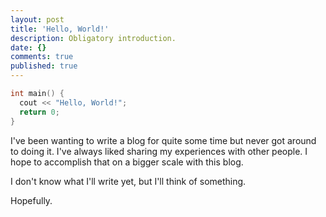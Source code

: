 ```yaml
---
layout: post
title: 'Hello, World!'
description: Obligatory introduction.
date: {}
comments: true
published: true
---
```

```c++
int main() {
  cout << "Hello, World!";
  return 0;
}
```
I've been wanting to write a blog for quite some time but never got around to doing it. I've always liked sharing my experiences with other people. I hope to accomplish that on a bigger scale with this blog.

I don't know what I'll write yet, but I'll think of something.

Hopefully.
